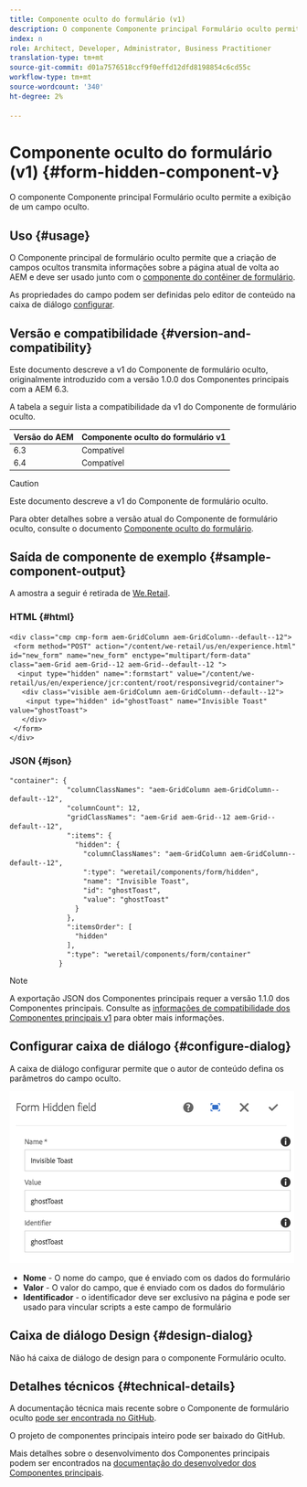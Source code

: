 ```yaml
---
title: Componente oculto do formulário (v1)
description: O componente Componente principal Formulário oculto permite a exibição de um campo oculto.
index: n
role: Architect, Developer, Administrator, Business Practitioner
translation-type: tm+mt
source-git-commit: d01a7576518ccf9f0effd12dfd8198854c6cd55c
workflow-type: tm+mt
source-wordcount: '340'
ht-degree: 2%

---
```



# Componente oculto do formulário (v1) {#form-hidden-component-v}

O componente Componente principal Formulário oculto permite a exibição de um campo oculto.

## Uso {#usage}

O Componente principal de formulário oculto permite que a criação de campos ocultos transmita informações sobre a página atual de volta ao AEM e deve ser usado junto com o [componente do contêiner de formulário](form-container-v1.md).

As propriedades do campo podem ser definidas pelo editor de conteúdo na caixa de diálogo [configurar](#configure-dialog).

## Versão e compatibilidade {#version-and-compatibility}

Este documento descreve a v1 do Componente de formulário oculto, originalmente introduzido com a versão 1.0.0 dos Componentes principais com a AEM 6.3.

A tabela a seguir lista a compatibilidade da v1 do Componente de formulário oculto.

| Versão do AEM | Componente oculto do formulário v1 |
|--- |--- |
| 6.3 | Compatível |
| 6.4 | Compatível |

>[!CAUTION]
>
>Este documento descreve a v1 do Componente de formulário oculto.
>
>Para obter detalhes sobre a versão atual do Componente de formulário oculto, consulte o documento [Componente oculto do formulário](/help/components/forms/form-hidden.md).

## Saída de componente de exemplo {#sample-component-output}

A amostra a seguir é retirada de [We.Retail](https://helpx.adobe.com/experience-manager/6-4/sites/developing/using/we-retail.html).

### HTML {#html}

```
<div class="cmp cmp-form aem-GridColumn aem-GridColumn--default--12">
 <form method="POST" action="/content/we-retail/us/en/experience.html" id="new_form" name="new_form" enctype="multipart/form-data" class="aem-Grid aem-Grid--12 aem-Grid--default--12 ">
  <input type="hidden" name=":formstart" value="/content/we-retail/us/en/experience/jcr:content/root/responsivegrid/container">
   <div class="visible aem-GridColumn aem-GridColumn--default--12">
    <input type="hidden" id="ghostToast" name="Invisible Toast" value="ghostToast">
   </div>
 </form>
</div>
```

### JSON {#json}

```
"container": {
              "columnClassNames": "aem-GridColumn aem-GridColumn--default--12",
              "columnCount": 12,
              "gridClassNames": "aem-Grid aem-Grid--12 aem-Grid--default--12",
              ":items": {
                "hidden": {
                  "columnClassNames": "aem-GridColumn aem-GridColumn--default--12",
                  ":type": "weretail/components/form/hidden",
                  "name": "Invisible Toast",
                  "id": "ghostToast",
                  "value": "ghostToast"
                }
              },
              ":itemsOrder": [
                "hidden"
              ],
              ":type": "weretail/components/form/container"
            }
```

>[!NOTE]
>
>A exportação JSON dos Componentes principais requer a versão 1.1.0 dos Componentes principais. Consulte as [informações de compatibilidade dos Componentes principais v1](/help/versions.md#release-history-and-compatibility) para obter mais informações.

## Configurar caixa de diálogo {#configure-dialog}

A caixa de diálogo configurar permite que o autor de conteúdo defina os parâmetros do campo oculto.

![](/help/assets/chlimage_1-26.png)

* **Nome**  - O nome do campo, que é enviado com os dados do formulário
* **Valor**  - O valor do campo, que é enviado com os dados do formulário
* **Identificador**  - o identificador deve ser exclusivo na página e pode ser usado para vincular scripts a este campo de formulário

## Caixa de diálogo Design {#design-dialog}

Não há caixa de diálogo de design para o componente Formulário oculto.

## Detalhes técnicos {#technical-details}

A documentação técnica mais recente sobre o Componente de formulário oculto [pode ser encontrada no GitHub](https://github.com/adobe/aem-core-wcm-components/tree/master/content/src/content/jcr_root/apps/core/wcm/components/form/hidden/v1/hidden).

O projeto de componentes principais inteiro pode ser baixado do GitHub.

Mais detalhes sobre o desenvolvimento dos Componentes principais podem ser encontrados na [documentação do desenvolvedor dos Componentes principais](/help/developing/overview.md).
